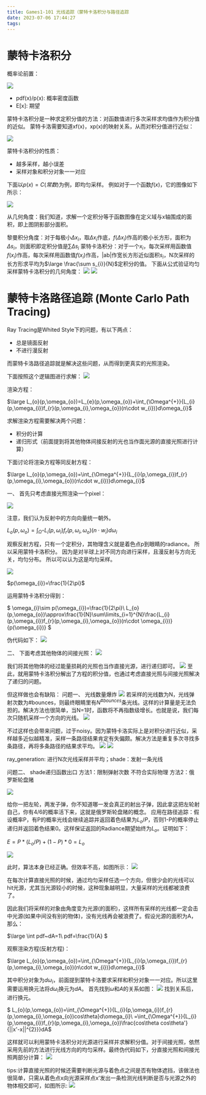 ```yaml
---
title: Games1-101 光线追踪（蒙特卡洛积分与路径追踪
date: 2023-07-06 17:44:27
tags:
---
```

# 蒙特卡洛积分
概率论前置：

![](https://strainbow.oss-cn-hangzhou.aliyuncs.com/20230706174606.png)

- pdf(x)/p(x): 概率密度函数
- E[x]: 期望

蒙特卡洛积分是一种求定积分值的方法：对函数值进行多次采样求均值作为积分值的近似。
蒙特卡洛需要知道xf(x)，xp(x)的映射关系，从而对积分值进行近似：

![](https://strainbow.oss-cn-hangzhou.aliyuncs.com/20230706174629.png)

蒙特卡洛积分的性质：

- 越多采样，越小误差
- 采样对象和积分对象一一对应

下面以$p(x)=C(常数)$为例，即均匀采样。
例如对于一个函数$f(x)$，它的图像如下所示：

![](https://strainbow.oss-cn-hangzhou.aliyuncs.com/20230706174648.png)

从几何角度：我们知道，求解一个定积分等于函数图像在定义域与x轴围成的面积，即上图阴影部分面积。

黎曼积分角度：对于每极小$\Delta x_{i}$，取$\Delta x_{i}$作底，$f(\Delta x_{i})$作高的极小长方形，面积为$\Delta s_{i}$，则面积即定积分值是$\sum\Delta s_{i}$
蒙特卡洛积分：对于一个$x_{i}$，每次采样用函数值$f(x_{i})$作高，每次采样用函数值$f(x_{i})$作高，|ab|作宽长方形近似面积$s_{i}$，N次采样的长方形求平均为$\large \frac{\sum s_{i}}{N}$定积分的值。
下面从公式验证均匀采样蒙特卡洛积分的几何角度：
![](https://strainbow.oss-cn-hangzhou.aliyuncs.com/20230706174706.png)
![](https://strainbow.oss-cn-hangzhou.aliyuncs.com/20230706174717.png)

# 蒙特卡洛路径追踪 (Monte Carlo Path Tracing)
Ray Tracing是Whited Style下的问题，有以下两点：

- 总是镜面反射
- 不进行漫反射

而蒙特卡洛路径追踪就是解决这些问题，从而得到更真实的光照渲染。

下面按照这个逻辑图进行求解：
![](https://strainbow.oss-cn-hangzhou.aliyuncs.com/20230706174755.png)


渲染方程：

$\large
L_{o}(p,\omega_{o})=L_{e}(p,\omega_{o})+\int_{\Omega^{+}}{L_{i}(p,\omega_{i})f_{r}(p,\omega_{i},\omega_{o})(n\cdot w_{i})}d\omega_{i}$

求解渲染方程需要解决两个问题：

- 积分的计算
- 递归形式（前面提到将其他物体间接反射的光也当作面光源的直接光照进行计算）

下面讨论将渲染方程等同反射方程：

$\large
L_{o}(p,\omega_{o})=\int_{\Omega^{+}}{L_{i}(p,\omega_{i})f_{r}(p,\omega_{i},\omega_{o})(n\cdot w_{i})}d\omega_{i}$

一、
首先只考虑直接光照渲染一个pixel：

![](https://strainbow.oss-cn-hangzhou.aliyuncs.com/20230706174859.png)

注意，我们认为反射中的方向向量统一朝外。

$L_{o}(p,\omega_{o})=\int_{\Omega^{+}}{L_{i}(p,\omega_{i})f_{r}(p,\omega_{i},\omega_{o})(n\cdot w_{i})}d\omega_{i}$

观察反射方程，只有一个定积分，其物理含义就是着色点p到眼睛的radiance。
所以采用蒙特卡洛积分。
因为是对半球上对不同方向进行采样，且漫反射与方向无关，均匀分布。
所以可以认为这是均匀采样。

![](https://strainbow.oss-cn-hangzhou.aliyuncs.com/20230706174921.png)

$p(\omega_{i})=\frac{1}{2\pi}$

运用蒙特卡洛积分得到：

$
\omega_{i}\sim p(\omega_{i})=\frac{1}{2\pi}\\
L_{o}(p,\omega_{o})\approx\frac{1}{N}\sum\limits_{i=1}^{N}\frac{L_{i}(p,\omega_{i})f_{r}(p,\omega_{i},\omega_{o})(n\cdot \omega_{i})}{p(\omega_{i})}
$

伪代码如下：
![](https://strainbow.oss-cn-hangzhou.aliyuncs.com/20230706175015.png)

二、
下面考虑其他物体的间接光照：
![](https://strainbow.oss-cn-hangzhou.aliyuncs.com/20230706175031.png)

我们将其他物体的经过能量损耗的光照也当作直接光源，进行递归即可。
![](https://strainbow.oss-cn-hangzhou.aliyuncs.com/20230706175052.png)
至此，就用蒙特卡洛积分解出了方程的积分值，也通过考虑直接光照与间接光照解决了递归的问题。

但这样做也会有缺陷：
问题一、
光线数量爆炸
![](https://strainbow.oss-cn-hangzhou.aliyuncs.com/20230706175109.png)
若采样的光线数为N，光线弹射次数为#bounces，则最终眼睛里有$N^{\#bounces}$条光线。这样的计算量是无法负担的。解决方法也很简单，当N=1时，函数将不再指数级增长。也就是说，我们每次只随机采样一个方向的光线。
![](https://strainbow.oss-cn-hangzhou.aliyuncs.com/20230706175130.png)

不过这样也会带来问题，过于noisy。因为蒙特卡洛实际上是对积分进行近似，采样越多近似越精准，采样一条路径结果肯定有失偏颇。解决方法是重复多次寻找多条路径，再将多条路径的结果求平均。
![](https://strainbow.oss-cn-hangzhou.aliyuncs.com/20230706175146.png)
![](https://strainbow.oss-cn-hangzhou.aliyuncs.com/20230706175157.png)

ray_generation: 进行N次光线采样并平均；shade：发射一条光线

问题二、
shade递归函数出口
方法1：限制弹射次数 不符合实际物理
方法2：俄罗斯轮盘赌

![](https://strainbow.oss-cn-hangzhou.aliyuncs.com/20230706175216.png)

给你一把左轮，两发子弹，你不知道哪一发会真正的射出子弹，因此拿这把左轮射自己，你有4/6的概率活下来，这就是俄罗斯轮盘赌的概念。
应用在路径追踪：假设概率P，有P的概率光线会继续追踪并返回着色结果为$L_{o}/P$，否则1-P的概率停止递归并返回着色结果0。这样保证返回的Radiance期望始终为$L_{o}$。证明如下：

$E=P*(L_{o}/P)+(1-P)*0=L_{o}$

![](https://strainbow.oss-cn-hangzhou.aliyuncs.com/20230706175233.png)

此时，算法本身已经正确。但效率不高，如图所示：
![](https://strainbow.oss-cn-hangzhou.aliyuncs.com/20230706175249.png)

在每次计算直接光照的时候，通过均匀采样任选一个方向，但很少会的光线可以hit光源，尤其当光源较小的时候，这种现象越明显，大量采样的光线都被浪费了。

因此我们将采样的对象由角度变为光源(的面积)，这样所有采样的光线都一定会击中光源(如果中间没有别的物体)，没有光线再会被浪费了。假设光源的面积为A，那么：

$\large
\int pdf~dA=1\\
pdf=\frac{1}{A}
$

观察渲染方程(反射方程)：

$\large
L_{o}(p,\omega_{o})=\int_{\Omega^{+}}{L_{i}(p,\omega_{i})f_{r}(p,\omega_{i},\omega_{o})(n\cdot w_{i})}d\omega_{i}$

其中积分对象为$d\omega_{i}$，前面提到蒙特卡洛要求采样和积分对象一一对应。所以这里需要运用换元法将$d\omega_{i}$换元为$dA$。
首先找到$\omega$和$A$的关系如图：
![](https://strainbow.oss-cn-hangzhou.aliyuncs.com/20230706175328.png)
找到关系后，进行换元。

$
L_{o}(p,\omega_{o})=\int_{\Omega^{+}}{L_{i}(p,\omega_{i})f_{r}(p,\omega_{i},\omega_{o})cos\theta}d\omega_{i}\\
=\int_{\Omega^{+}}{L_{i}(p,\omega_{i})f_{r}(p,\omega_{i},\omega_{o})\frac{cos\theta cos\theta'}{||x'-x||^{2}}}dA$

这样就可以利用蒙特卡洛积分对光源进行采样并求解积分值。对于间接光照，依然采用先前的方法进行光线方向的均匀采样。最终伪代码如下，分直接光照和间接光照两部分计算：
![](https://strainbow.oss-cn-hangzhou.aliyuncs.com/20230706175421.png)

tips:计算直接光照的时候还需要判断光源与着色点之间是否有物体遮挡，该做法也很简单，只需从着色点x向光源采样点x’发出一条检测光线判断是否与光源之外的物体相交即可，如图所示:
![](https://strainbow.oss-cn-hangzhou.aliyuncs.com/20230706175436.png)


